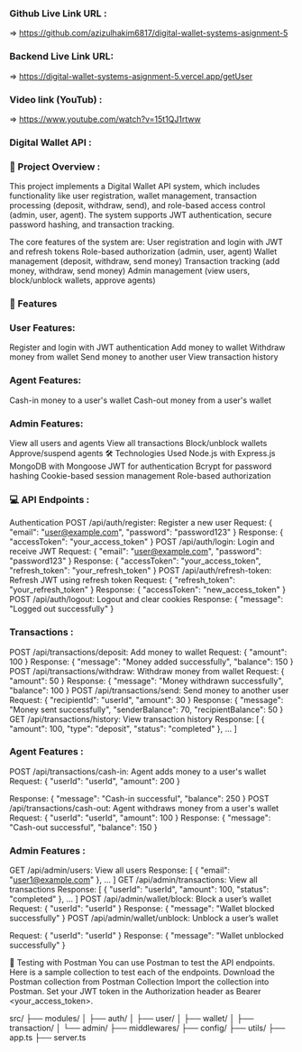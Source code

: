 ### Github Live Link URL :
=> https://github.com/azizulhakim6817/digital-wallet-systems-asignment-5

### Backend Live Link URL:
=> https://digital-wallet-systems-asignment-5.vercel.app/getUser


### Video link (YouTub) : 
=> https://www.youtube.com/watch?v=15t1QJ1rtww

### Digital Wallet API :
### 📄 Project Overview :
This project implements a Digital Wallet API system, which includes functionality like user registration, wallet management, transaction processing (deposit, withdraw, send), and role-based access control (admin, user, agent). The system supports JWT authentication, secure password hashing, and transaction tracking.

The core features of the system are:
User registration and login with JWT and refresh tokens
Role-based authorization (admin, user, agent)
Wallet management (deposit, withdraw, send money)
Transaction tracking (add money, withdraw, send money)
Admin management (view users, block/unblock wallets, approve agents)

### 🚀 Features

### User Features:
Register and login with JWT authentication
Add money to wallet
Withdraw money from wallet
Send money to another user
View transaction history

### Agent Features:
Cash-in money to a user's wallet
Cash-out money from a user's wallet

### Admin Features:
View all users and agents
View all transactions
Block/unblock wallets
Approve/suspend agents
🛠️ Technologies Used
Node.js with Express.js
MongoDB with Mongoose
JWT for authentication
Bcrypt for password hashing
Cookie-based session management
Role-based authorization


### 💻 API Endpoints : 
Authentication
POST /api/auth/register: Register a new user
Request: { "email": "user@example.com", "password": "password123" }
Response: { "accessToken": "your_access_token" }
POST /api/auth/login: Login and receive JWT
Request: { "email": "user@example.com", "password": "password123" }
Response: { "accessToken": "your_access_token", "refresh_token": "your_refresh_token" }
POST /api/auth/refresh-token: Refresh JWT using refresh token
Request: { "refresh_token": "your_refresh_token" }
Response: { "accessToken": "new_access_token" }
POST /api/auth/logout: Logout and clear cookies
Response: { "message": "Logged out successfully" }

### Transactions :
POST /api/transactions/deposit: Add money to wallet
Request: { "amount": 100 }
Response: { "message": "Money added successfully", "balance": 150 }
POST /api/transactions/withdraw: Withdraw money from wallet
Request: { "amount": 50 }
Response: { "message": "Money withdrawn successfully", "balance": 100 }
POST /api/transactions/send: Send money to another user
Request: { "recipientId": "userId", "amount": 30 }
Response: { "message": "Money sent successfully", "senderBalance": 70, "recipientBalance": 50 }
GET /api/transactions/history: View transaction history
Response: [ { "amount": 100, "type": "deposit", "status": "completed" }, ... ]

### Agent Features : 
POST /api/transactions/cash-in: Agent adds money to a user's wallet
Request: { "userId": "userId", "amount": 200 }

Response: { "message": "Cash-in successful", "balance": 250 }
POST /api/transactions/cash-out: Agent withdraws money from a user's wallet
Request: { "userId": "userId", "amount": 100 }
Response: { "message": "Cash-out successful", "balance": 150 }

### Admin Features :
GET /api/admin/users: View all users
Response: [ { "email": "user1@example.com" }, ... ]
GET /api/admin/transactions: View all transactions
Response: [ { "userId": "userId", "amount": 100, "status": "completed" }, ... ]
POST /api/admin/wallet/block: Block a user’s wallet
Request: { "userId": "userId" }
Response: { "message": "Wallet blocked successfully" }
POST /api/admin/wallet/unblock: Unblock a user’s wallet

Request: { "userId": "userId" }
Response: { "message": "Wallet unblocked successfully" }

🧪 Testing with Postman
You can use Postman to test the API endpoints. Here is a sample collection to test each of the endpoints.
Download the Postman collection from Postman Collection
Import the collection into Postman.
Set your JWT token in the Authorization header as Bearer <your_access_token>.

src/
├── modules/
│ ├── auth/
│ ├── user/
│ ├── wallet/
│ ├── transaction/
│ └── admin/
├── middlewares/
├── config/
├── utils/
├── app.ts
├── server.ts
